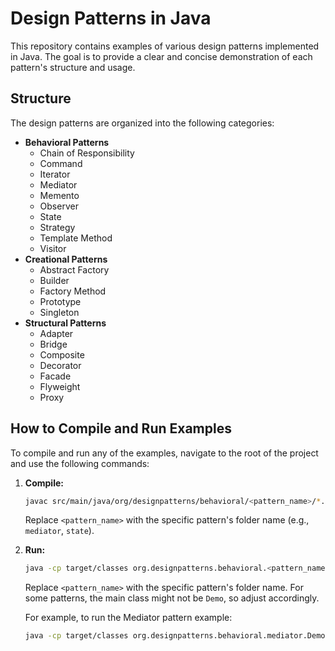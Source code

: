 # Design Patterns in Java

This repository contains examples of various design patterns implemented in Java. The goal is to provide a clear and concise demonstration of each pattern's structure and usage.

## Structure

The design patterns are organized into the following categories:

*   **Behavioral Patterns**
    *   Chain of Responsibility
    *   Command
    *   Iterator
    *   Mediator
    *   Memento
    *   Observer
    *   State
    *   Strategy
    *   Template Method
    *   Visitor
*   **Creational Patterns**
    *   Abstract Factory
    *   Builder
    *   Factory Method
    *   Prototype
    *   Singleton
*   **Structural Patterns**
    *   Adapter
    *   Bridge
    *   Composite
    *   Decorator
    *   Facade
    *   Flyweight
    *   Proxy

## How to Compile and Run Examples

To compile and run any of the examples, navigate to the root of the project and use the following commands:

1.  **Compile:**
    ```bash
    javac src/main/java/org/designpatterns/behavioral/<pattern_name>/*.java -d target/classes
    ```
    Replace `<pattern_name>` with the specific pattern's folder name (e.g., `mediator`, `state`).

2.  **Run:**
    ```bash
    java -cp target/classes org.designpatterns.behavioral.<pattern_name>.Demo
    ```
    Replace `<pattern_name>` with the specific pattern's folder name. For some patterns, the main class might not be `Demo`, so adjust accordingly.

    For example, to run the Mediator pattern example:
    ```bash
    java -cp target/classes org.designpatterns.behavioral.mediator.Demo
    ```

